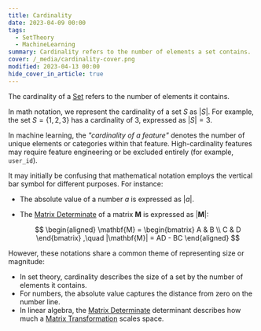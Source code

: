 ```yaml
---
title: Cardinality
date: 2023-04-09 00:00
tags:
  - SetTheory
  - MachineLearning
summary: Cardinality refers to the number of elements a set contains.
cover: /_media/cardinality-cover.png
modified: 2023-04-13 00:00
hide_cover_in_article: true
---
```


The cardinality of a [Set](set.md) refers to the number of elements it contains.

In math notation, we represent the cardinality of a set $S$ as $|S|$. For example, the set $S = \{1, 2, 3\}$ has a cardinality of 3, expressed as $|S| = 3$.

In machine learning, the *"cardinality of a feature"* denotes the number of unique elements or categories within that feature. High-cardinality features may require feature engineering or be excluded entirely (for example, `user_id`).

It may initially be confusing that mathematical notation employs the vertical bar symbol for different purposes. For instance:

* The absolute value of a number $a$ is expressed as $|a|$.
* The [Matrix Determinate](matrix-determinate.md) of a matrix $\mathbf{M}$ is expressed as $|\mathbf{M}|$:

    $$
    \begin{aligned}
    \mathbf{M} = \begin{bmatrix}
    A & B \\
    C & D
    \end{bmatrix}
    ,\quad
    |\mathbf{M}| = AD - BC
    \end{aligned}
    $$

However, these notations share a common theme of representing size or magnitude:

* In set theory, cardinality describes the size of a set by the number of elements it contains.
* For numbers, the absolute value captures the distance from zero on the number line.
* In linear algebra, the [Matrix Determinate](matrix-determinate.md) determinant describes how much a [Matrix Transformation](matrix-transformation.md) scales space.